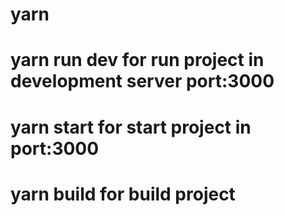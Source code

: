 # yarn

# yarn run dev for run project in development server port:3000

# yarn start for start project in port:3000

# yarn build for build project